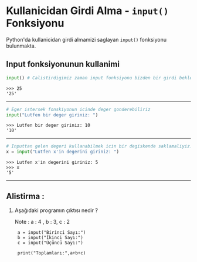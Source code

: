 # Kullanicidan Girdi Alma - `input()` Fonksiyonu

Python'da kullanicidan girdi almamizi saglayan `input()` fonksiyonu bulunmakta.

## __Input fonksiyonunun kullanimi__

```python
input() # Calistirdigimiz zaman input fonksiyonu bizden bir girdi bekler
```
    >>> 25 
    '25'
---
```python
# Eger istersek fonskiyonun icinde deger gonderebiliriz
input("Lutfen bir deger giriniz: ")
```
    >>> Lutfen bir deger giriniz: 10
    '10'

---
```python
# Inputtan gelen degeri kullanabilmek icin bir degiskende saklamaliyiz.
x = input("Lutfen x'in degerini giriniz: ")
```
    >>> Lutfen x'in degerini giriniz: 5
    >>> x
    '5'
---



## __Alistirma :__
1. Aşağıdaki programın çıktısı nedir ?

    Note : a : 4 , b : 3, c : 2

        a = input("Birinci Sayı:")
        b = input("İkinci Sayı:")
        c = input("Üçüncü Sayı:")
        
        print("Toplamları:",a+b+c)

